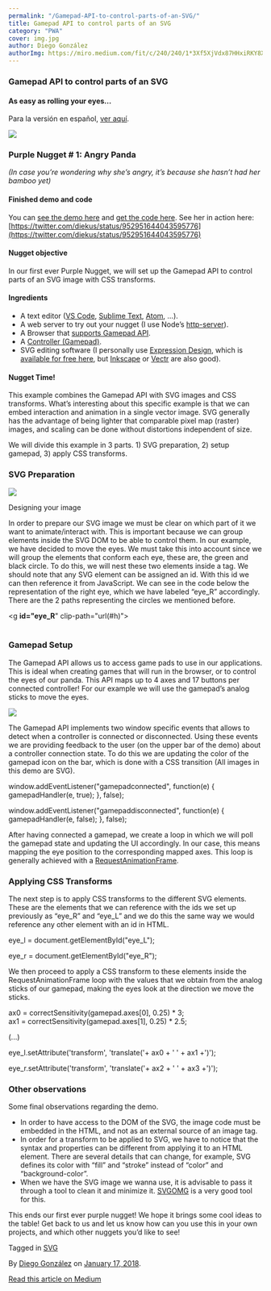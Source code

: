 ```yaml
---
permalink: "/Gamepad-API-to-control-parts-of-an-SVG/"
title: Gamepad API to control parts of an SVG
category: "PWA"
cover: img.jpg
author: Diego González
authorImg: https://miro.medium.com/fit/c/240/240/1*3Xf5XjVdx87HHxiRKY8X1Q.jpeg
---
```


### Gamepad API to control parts of an SVG

#### As easy as rolling your eyes…

Para la versión en español, [ver aquí](https://medium.com/samsung-internet-dev/gamepad-api-para-controlar-partes-de-un-svg-99fd0b8cc139).

![](https://cdn-images-1.medium.com/max/600/1*twlYEKN6D4YJrY5TH6eP0Q.png)

### Purple Nugget # 1: Angry Panda

_(In case you’re wondering why she’s angry, it’s because she hasn’t had her bamboo yet)_

#### Finished demo and code

You can [see the demo here](https://samsunginter.net/angry-panda) and [get the code here](https://github.com/samsunginternet/angry-panda). See her in action here: [https://twitter.com/diekus/status/952951644043595776](https://twitter.com/diekus/status/952951644043595776)

#### Nugget objective

In our first ever Purple Nugget, we will set up the Gamepad API to control parts of an SVG image with CSS transforms.

#### Ingredients

*   A text editor ([VS Code](https://code.visualstudio.com/), [Sublime Text](https://www.sublimetext.com/), [Atom](https://atom.io/), …).
*   A web server to try out your nugget (I use Node’s [http-server](https://www.npmjs.com/package/http-server)).
*   A Browser that [supports Gamepad API](https://caniuse.com/#search=gamepad).
*   A [Controller (Gamepad)](https://medium.com/samsung-internet-dev/the-gamepad-reloaded-5ba866770003).
*   SVG editing software (I personally use [Expression Design](https://www.microsoft.com/en-us/download/details.aspx?id=36180), which is [available for free here](https://www.microsoft.com/en-us/download/details.aspx?id=36180), but [Inkscape](https://inkscape.org/en/) or [Vectr](https://vectr.com) are also good).

#### Nugget Time!

This example combines the Gamepad API with SVG images and CSS transforms. What’s interesting about this specific example is that we can embed interaction and animation in a single vector image. SVG generally has the advantage of being lighter that comparable pixel map (raster) images, and scaling can be done without distortions independent of size.

We will divide this example in 3 parts. 1) SVG preparation, 2) setup gamepad, 3) apply CSS transforms.

### SVG Preparation

![](https://cdn-images-1.medium.com/max/800/1*PbMvOBY8SNZeKxk5nVjSSA.png)

Designing your image

In order to prepare our SVG image we must be clear on which part of it we want to animate/interact with. This is important because we can group elements inside the SVG DOM to be able to control them. In our example, we have decided to move the eyes. We must take this into account since we will group the elements that conform each eye, these are, the green and black circle. To do this, we will nest these two elements inside a <g></g> tag. We should note that any SVG element can be assigned an id. With this id we can then reference it from JavaScript. We can see in the code below the representation of the right eye, which we have labeled “eye_R” accordingly. There are the 2 paths representing the circles we mentioned before.

<g **id="eye_R**" clip-path="url(#h)">  
  <path fill="#006432" stroke="#006432" stroke-linejoin="round" stroke-width="3" d="M139 78c4 0 7 4 7 9s-3 9-7 9-7-4-7-9 3-9 7-9z"/>  
  <path d="M139 80c3 0 5 3 5 7 0 3-2 6-5 6s-5-3-5-6c0-4 2-7 5-7z"/></g>

### Gamepad Setup

The Gamepad API allows us to access game pads to use in our applications. This is ideal when creating games that will run in the browser, or to control the eyes of our panda. This API maps up to 4 axes and 17 buttons per connected controller! For our example we will use the gamepad’s analog sticks to move the eyes.

![](https://cdn-images-1.medium.com/max/800/1*OlaRWu6ETV0pag-q7bYA2A.png)

The Gamepad API implements two window specific events that allows to detect when a controller is connected or disconnected. Using these events we are providing feedback to the user (on the upper bar of the demo) about a controller connection state. To do this we are updating the color of the gamepad icon on the bar, which is done with a CSS transition (All images in this demo are SVG).

window.addEventListener("gamepadconnected", function(e) { gamepadHandler(e, true); }, false);

window.addEventListener("gamepaddisconnected", function(e) { gamepadHandler(e, false); }, false);

After having connected a gamepad, we create a loop in which we will poll the gamepad state and updating the UI accordingly. In our case, this means mapping the eye position to the corresponding mapped axes. This loop is generally achieved with a [RequestAnimationFrame](https://developer.mozilla.org/en-US/docs/Web/API/window/requestAnimationFrame).

### Applying CSS Transforms

The next step is to apply CSS transforms to the different SVG elements. These are the elements that we can reference with the ids we set up previously as “eye\_R” and “eye\_L” and we do this the same way we would reference any other element with an id in HTML.

eye\_l = document.getElementById("eye\_L");

eye\_r = document.getElementById("eye\_R");

We then proceed to apply a CSS transform to these elements inside the RequestAnimationFrame loop with the values that we obtain from the analog sticks of our gamepad, making the eyes look at the direction we move the sticks.

ax0 = correctSensitivity(gamepad.axes\[0\], 0.25) * 3;  
ax1 = correctSensitivity(gamepad.axes\[1\], 0.25) * 2.5;

(...)

eye_l.setAttribute('transform', 'translate('+ ax0 + ' ' + ax1 +')');

eye_r.setAttribute('transform', 'translate('+ ax2 + ' ' + ax3 +')');

### Other observations

Some final observations regarding the demo.

*   In order to have access to the DOM of the SVG, the image code must be embedded in the HTML, and not as an external source of an image tag.
*   In order for a transform to be applied to SVG, we have to notice that the syntax and properties can be different from applying it to an HTML element. There are several details that can change, for example, SVG defines its color with “fill” and “stroke” instead of “color” and “background-color”.
*   When we have the SVG image we wanna use, it is advisable to pass it through a tool to clean it and minimize it. [SVGOMG](https://jakearchibald.github.io/svgomg/) is a very good tool for this.

This ends our first ever purple nugget! We hope it brings some cool ideas to the table! Get back to us and let us know how can you use this in your own projects, and which other nuggets you’d like to see!

Tagged in [SVG](https://medium.com/tag/svg)

By [Diego González](https://medium.com/@diekus) on [January 17, 2018](https://medium.com/p/3f76892044f6).

[Read this article on Medium](https://medium.com/@diekus/gamepad-api-to-control-parts-of-an-svg-3f76892044f6)
